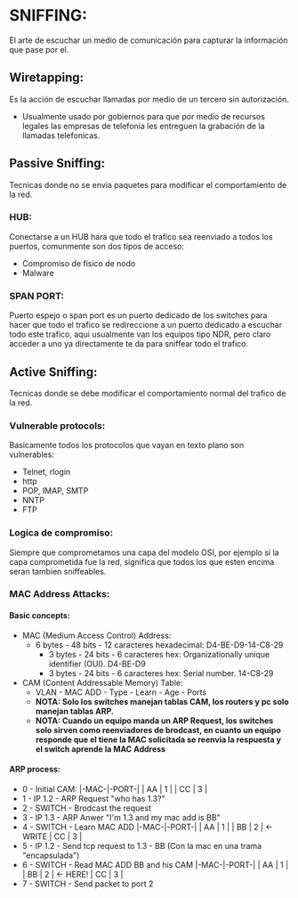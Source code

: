 # SNIFFING:
El arte de escuchar un medio de comunicación para capturar la información que pase por el.

## Wiretapping:
Es la acción de escuchar llamadas por medio de un tercero sin autorización.

- Usualmente usado por gobiernos para que por medio de recursos legales las empresas de telefonia les entreguen la grabación de la llamadas telefonicas.

## Passive Sniffing:
Tecnicas donde no se envia paquetes para modificar el comportamiento de la red.

### HUB: 
Conectarse a un HUB hara que todo el trafico sea reenviado a todos los puertos, comunmente son dos tipos de acceso:
  - Compromiso de fisico de nodo
  - Malware
 
### SPAN PORT:
Puerto espejo o span port es un puerto dedicado de los switches para hacer que todo el trafico se redireccione a un puerto dedicado a escuchar todo este trafico, aqui usualmente van los equipos tipo NDR, pero claro acceder a uno ya directamente te da para sniffear todo el trafico.

## Active Sniffing:
Tecnicas donde se debe modificar el comportamiento normal del trafico de la red.

### Vulnerable protocols:
Basicamente todos los protocolos que vayan en texto plano son vulnerables:

- Telnet, rlogin
- http
- POP, IMAP, SMTP
- NNTP
- FTP

### Logica de compromiso:
Siempre que comprometamos una capa del modelo OSI, por ejemplo sí la capa comprometida fue la red, significa que todos los que esten encima seran tambien sniffeables.

### MAC Address Attacks:

#### Basic concepts:
- MAC (Medium Access Control) Address:
  - 6 bytes - 48 bits - 12 caracteres hexadecimal: D4-BE-D9-14-C8-29
    - 3 bytes - 24 bits - 6 caracteres hex: Organizationally unique identifier (OUI). D4-BE-D9
    - 3 bytes - 24 bits - 6 caracteres hex: Serial number. 14-C8-29
- CAM (Content Addressable Memory) Table:
  - VLAN - MAC ADD - Type - Learn - Age - Ports
  - **NOTA: Solo los switches manejan tablas CAM, los routers y pc solo manejan tablas ARP.**
  - **NOTA: Cuando un equipo manda un ARP Request, los switches solo sirven como reenviadores de brodcast, en cuanto un equipo responde que el tiene la MAC solicitada se reenvia la respuesta y el switch aprende la MAC Address**
 
#### ARP process:
- 0 - Initial CAM:
|-MAC-|-PORT-|
| AA  | 1    |
| CC  | 3    |
- 1 - IP 1.2 - ARP Request "who has 1.3?"
- 2 - SWITCH - Brodcast the request
- 3 - IP 1.3 - ARP Anwer "I'm 1.3 and my mac add is BB"
- 4 - SWITCH - Learn MAC ADD
|-MAC-|-PORT-|
| AA  | 1    |
| BB  | 2    | <- WRITE
| CC  | 3    |
- 5 - IP 1.2 - Send tcp request to 1.3 - BB (Con la mac en una trama "encapsulada")
- 6 - SWITCH - Read MAC ADD BB and his CAM
|-MAC-|-PORT-|
| AA  | 1    |
| BB  | 2    | <- HERE!
| CC  | 3    |
- 7 - SWITCH - Send packet to port 2






























